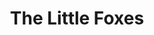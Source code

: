 ---
layout: productions
title: The Little Foxes
year: 2001)
image: 
image_credit: 
image_alt:
image_caption:
category: 
details:
  Theatre: Theatre Jacksonville
cast:
  Horace: Michael Lipp
crew:
external_links:
---